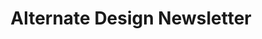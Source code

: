 ---
_layout: newsletter_alternate
title: Alternate Design Newsletter
spacing:
  container-width: 600
  gutter-width: 40
  gutter-width-mobile: 20
newsletter_sections:
---
